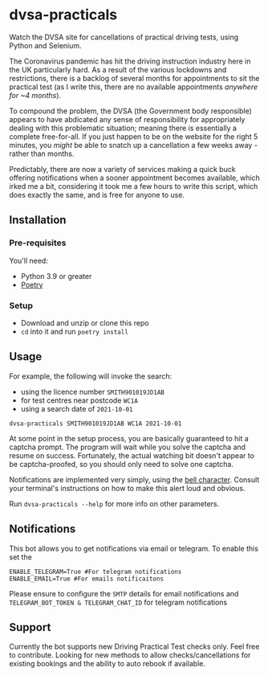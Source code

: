 # dvsa-practicals

Watch the DVSA site for cancellations of practical driving tests, using Python and Selenium.

The Coronavirus pandemic has hit the driving instruction industry here in the UK particularly hard. As a result of
the various lockdowns and restrictions, there is a backlog of several months for appointments to sit the practical test
(as I write this, there are no available appointments _anywhere for ~4 months_).

To compound the problem, the DVSA (the Government body responsible) appears to have abdicated any sense of
responsibility for appropriately dealing with this problematic situation; meaning there is essentially a complete
free-for-all. If you just happen to be on the website for the right 5 minutes, you _might_ be able to snatch up a
cancellation a few weeks away - rather than months.

Predictably, there are now a variety of services making a quick buck offering notifications when a sooner appointment
becomes available, which irked me a bit, considering it took me a few hours to write this script, which does exactly
the same, and is free for anyone to use.

## Installation

### Pre-requisites

You'll need:

- Python 3.9 or greater
- [Poetry](https://python-poetry.org)

### Setup

- Download and unzip or clone this repo
- `cd` into it and run `poetry install`
  
## Usage

For example, the following will invoke the search:
- using the licence number `SMITH901019JD1AB`
- for test centres near postcode `WC1A`
- using a search date of `2021-10-01`

```shell
dvsa-practicals SMITH901019JD1AB WC1A 2021-10-01
```

At some point in the setup process, you are basically guaranteed to hit a captcha prompt. The program will wait while
you solve the captcha and resume on success. Fortunately, the actual watching bit doesn't appear to be captcha-proofed,
so you should only need to solve one captcha. 

Notifications are implemented very simply, using the [bell character](https://en.wikipedia.org/wiki/Bell_character).
Consult your terminal's instructions on how to make this alert loud and obvious.

Run `dvsa-practicals --help` for more info on other parameters.

## Notifications

This bot allows you to get notifications via email or telegram. To enable this set the 
```
ENABLE_TELEGRAM=True #For telegram notifications
ENABLE_EMAIL=True #For emails notificaitons
```
Please ensure to configure the ```SMTP``` details for email notifications and ```TELEGRAM_BOT_TOKEN & TELEGRAM_CHAT_ID``` for telegram notifications



## Support

Currently the bot supports new Driving Practical Test checks only. Feel free to contribute.
Looking for new methods to allow checks/cancellations for existing bookings and the ability to auto rebook if available.